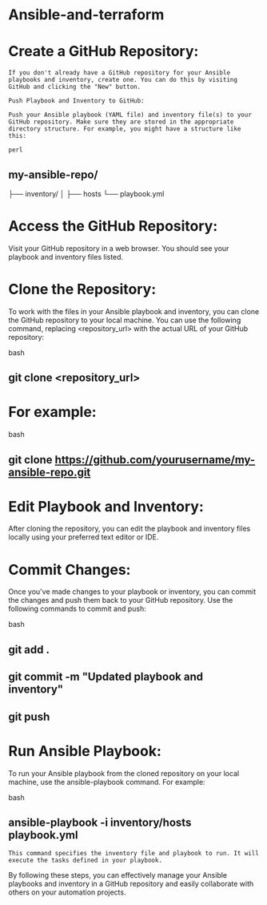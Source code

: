 # Ansible-and-terraform
# Create a GitHub Repository:

    If you don't already have a GitHub repository for your Ansible playbooks and inventory, create one. You can do this by visiting GitHub and clicking the "New" button.

    Push Playbook and Inventory to GitHub:

    Push your Ansible playbook (YAML file) and inventory file(s) to your GitHub repository. Make sure they are stored in the appropriate directory structure. For example, you might have a structure like this:

    perl

##  my-ansible-repo/
├── inventory/
│   ├── hosts
└── playbook.yml

# Access the GitHub Repository:

Visit your GitHub repository in a web browser. You should see your playbook and inventory files listed.

# Clone the Repository:

To work with the files in your Ansible playbook and inventory, you can clone the GitHub repository to your local machine. You can use the following command, replacing <repository_url> with the actual URL of your GitHub repository:

bash

## git clone <repository_url>

# For example:

bash

## git clone https://github.com/yourusername/my-ansible-repo.git

# Edit Playbook and Inventory:

After cloning the repository, you can edit the playbook and inventory files locally using your preferred text editor or IDE.

# Commit Changes:

Once you've made changes to your playbook or inventory, you can commit the changes and push them back to your GitHub repository. Use the following commands to commit and push:

bash

## git add .
## git commit -m "Updated playbook and inventory"
## git push

# Run Ansible Playbook:

To run your Ansible playbook from the cloned repository on your local machine, use the ansible-playbook command. For example:

bash

   ##  ansible-playbook -i inventory/hosts playbook.yml

    This command specifies the inventory file and playbook to run. It will execute the tasks defined in your playbook.

By following these steps, you can effectively manage your Ansible playbooks and inventory in a GitHub repository and easily collaborate with others on your automation projects.

